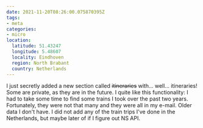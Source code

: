 ```yaml
---
date: 2021-11-20T08:26:00.075870395Z
tags:
- meta
categories:
- micro
location:
  latitude: 51.43247
  longitude: 5.48607
  locality: Eindhoven
  region: North Brabant
  country: Netherlands
---
```


I just secretly added a new section called ~~itineraries~~ with... well... itineraries! Some are private, as they are in the future. I quite like this functionality: I had to take some time to find some trains I took over the past two years. Fortunately, they were not that many and they were all in my e-mail. Older data I don't have. I did not add any of the train trips I've done in the Netherlands, but maybe later of if I figure out NS API.
